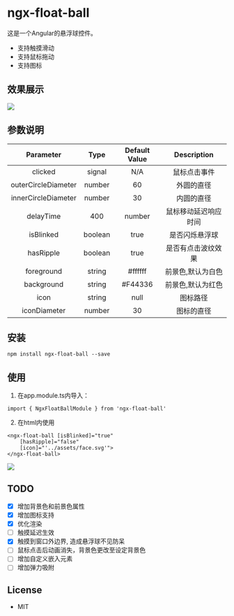 # ngx-float-ball

这是一个Angular的悬浮球控件。

- 支持触摸滑动
- 支持鼠标拖动
- 支持图标

## 效果展示

![](http://fly-share-image.oss-cn-beijing.aliyuncs.com/18-9-4/97750938.jpg)

## 参数说明

Parameter | Type | Default Value | Description
:---:|:---:|:---:|:---:
clicked | signal | N/A | 鼠标点击事件
outerCircleDiameter | number | 60 | 外圆的直径
innerCircleDiameter | number | 30 | 内圆的直径
delayTime | 400 | number | 鼠标移动延迟响应时间
isBlinked | boolean | true | 是否闪烁悬浮球
hasRipple | boolean | true | 是否有点击波纹效果
foreground | string | #ffffff | 前景色,默认为白色
background | string | #F44336 | 前景色,默认为红色
icon | string | null | 图标路径
iconDiameter | number | 30 | 图标的直径


## 安装

```
npm install ngx-float-ball --save
```

## 使用

1. 在app.module.ts内导入：

```
import { NgxFloatBallModule } from 'ngx-float-ball'
```

2. 在html内使用

```
<ngx-float-ball [isBlinked]="true"
    [hasRipple]="false"
    [icon]="'../assets/face.svg'">
</ngx-float-ball>
```

![](http://fly-share-image.oss-cn-beijing.aliyuncs.com/18-9-5/53800170.jpg)

## TODO

- [x] 增加背景色和前景色属性
- [x] 增加图标支持
- [x] 优化渲染
- [ ] 触摸延迟生效
- [x] 触摸到窗口外边界, 造成悬浮球不见防呆
- [ ] 鼠标点击后动画消失，背景色更改至设定背景色
- [ ] 增加自定义嵌入元素
- [ ] 增加弹力吸附

## License

- MIT
